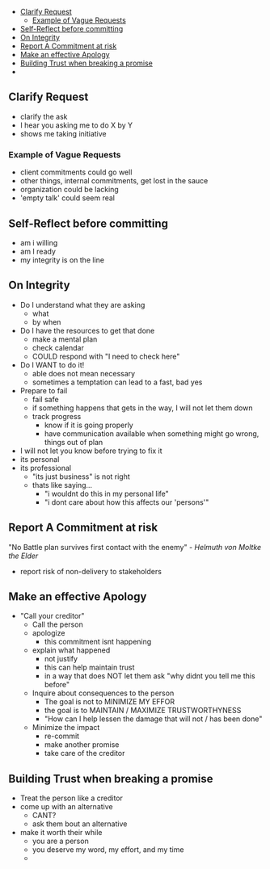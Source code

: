 - [Clarify Request](#clarify-request)
  - [Example of Vague Requests](#example-of-vague-requests)
- [Self-Reflect before committing](#self-reflect-before-committing)
- [On Integrity](#on-integrity)
- [Report A Commitment at risk](#report-a-commitment-at-risk)
- [Make an effective Apology](#make-an-effective-apology)
- [Building Trust when breaking a promise](#building-trust-when-breaking-a-promise)
-

## Clarify Request

- clarify the ask
- I hear you asking me to do X by Y
- shows me taking initiative

### Example of Vague Requests

- client commitments could go well
- other things, internal commitments, get lost in the sauce
- organization could be lacking
- 'empty talk' could seem real

## Self-Reflect before committing

- am i willing
- am I ready
- my integrity is on the line

## On Integrity

- Do I understand what they are asking
  - what
  - by when
- Do I have the resources to get that done
  - make a mental plan
  - check calendar
  - COULD respond with "I need to check here"
- Do I WANT to do it!
  - able does not mean necessary
  - sometimes a temptation can lead to a fast, bad yes
- Prepare to fail
  - fail safe
  - if something happens that gets in the way, I will not let them down
  - track progress
    - know if it is going properly
    - have communication available when something might go wrong, things out of plan
- I will not let you know before trying to fix it
- its personal
- its professional
  - "its just business" is not right
  - thats like saying...
    - "i wouldnt do this in my personal life"
    - "i dont care about how this affects our 'persons'"

## Report A Commitment at risk

"No Battle plan survives first contact with the enemy" - _Helmuth von Moltke the Elder_

- report risk of non-delivery to stakeholders

## Make an effective Apology

- "Call your creditor"
  - Call the person
  - apologize
    - this commitment isnt happening
  - explain what happened
    - not justify
    - this can help maintain trust
    - in a way that does NOT let them ask "why didnt you tell me this before"
  - Inquire about consequences to the person
    - The goal is not to MINIMIZE MY EFFOR
    - the goal is to MAINTAIN / MAXIMIZE TRUSTWORTHYNESS
    - "How can I help lessen the damage that will not / has been done"
  - Minimize the impact
    - re-commit
    - make another promise
    - take care of the creditor

## Building Trust when breaking a promise

- Treat the person like a creditor
- come up with an alternative
  - CANT?
  - ask them bout an alternative
- make it worth their while
  - you are a person
  - you deserve my word, my effort, and my time
  -
